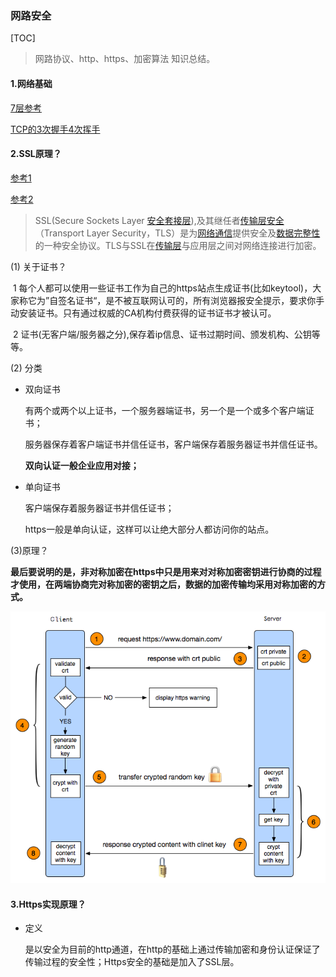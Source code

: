 ### 网路安全

[TOC]

> 网路协议、http、https、加密算法 知识总结。

#### 1.网络基础

[7层参考](https://www.cnblogs.com/sunsky303/p/10647255.html)

[TCP的3次握手4次挥手](https://blog.csdn.net/qq_38950316/article/details/81087809)

#### 2.SSL原理？

[参考1](https://www.cnblogs.com/yyxianren/p/10839427.html)

[参考2](https://blog.csdn.net/qq_37699037/article/details/79760617)

> SSL(Secure Sockets Layer [安全套接层](https://baike.baidu.com/item/安全套接层)),及其继任者[传输层安全](https://baike.baidu.com/item/传输层安全)（Transport Layer Security，TLS）是为[网络通信](https://baike.baidu.com/item/网络通信/9636548)提供安全及[数据完整性](https://baike.baidu.com/item/数据完整性/110071)的一种安全协议。TLS与SSL在[传输层](https://baike.baidu.com/item/传输层/4329536)与应用层之间对网络连接进行加密。

(1) 关于证书？

​	1 每个人都可以使用一些证书工作为自己的https站点生成证书(比如keytool)，大家称它为”自签名证书“，是不被互联网认可的，所有浏览器报安全提示，要求你手动安装证书。只有通过权威的CA机构付费获得的证书证书才被认可。

​    2 证书(无客户端/服务器之分),保存着ip信息、证书过期时间、颁发机构、公钥等等。

(2) 分类

- 双向证书

  有两个或两个以上证书，一个服务器端证书，另一个是一个或多个客户端证书；

  服务器保存着客户端证书并信任证书，客户端保存着服务器证书并信任证书。

  **双向认证一般企业应用对接；**

- 单向证书

  客户端保存着服务器证书并信任证书；

  https一般是单向认证，这样可以让绝大部分人都访问你的站点。

(3)原理？

**最后要说明的是，非对称加密在https中只是用来对对称加密密钥进行协商的过程才使用，在两端协商完对称加密的密钥之后，数据的加密传输均采用对称加密的方式。**

![ssl](images/ssl.png)

#### 3.Https实现原理？

- 定义

  是以安全为目前的http通道，在http的基础上通过传输加密和身份认证保证了传输过程的安全性；Https安全的基础是加入了SSL层。



















